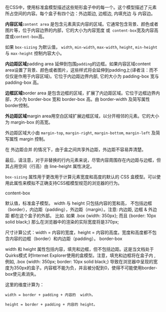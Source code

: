 在CSS中，使用标准盒模型描述这些矩形盒子中的每一个。这个模型描述了元素所占空间的内容。每个盒子有四个边：外边距边, 边框边, 内填充边 与 内容边。 **内容区域**`content area` 是包含元素真实内容的区域。它通常包含背景、颜色或者图片等，位于内容边界的内部，它的大小为内容宽度 或` content-box`宽及内容高度或`content-box`高。如果 `box-sizing` 为默认值， `width`, `min-width`, `max-width`, `height`, `min-height` 与 `max-height` 控制内容大小。**内边距区域**padding area 延伸到包围`padding`的边框。如果内容区域content area设置了背景、颜色或者图片，这些样式将会延伸到padding上(译者注：而不仅仅是作用于内容区域)。它位于内边距边界内部, 它的大小为 padding-box  宽与 padding-box 高。**边框区域**border area 是包含边框的区域，扩展了内边距区域。它位于边框边界内部，大小为 border-box  宽和 border-box 高。由 border-width 及简写属性 border控制。**外边距区域**margin area用空白区域扩展边框区域，以分开相邻的元素。它的大小为  margin-box 的高宽。外边距区域大小由 `margin-top`, `margin-right`, `margin-bottom`, `margin-left` 及简写属性 margin 控制。在 外边距合并 的情况下，由于盒之间共享外边距，外边距不容易弄清楚。最后，请注意，对于非替换的行内元素来说，尽管内容周围存在内边距与边框，但其占用空间（行高）由 line-height 属性决定。`box-sizing` 属性用于更改用于计算元素宽度和高度的默认的 CSS 盒模型。可以使用此属性来模拟不正确支持CSS框模型规范的浏览器的行为。content-box默认值，标准盒子模型。 width 与 height 只包括内容的宽和高， 不包括边框（border），内边距（padding），外边距（margin）。注意: 内边距, 边框 & 外边距 都在这个盒子的外部。 比如. 如果 .box {width: 350px}; 而且 {border: 10px solid black;} 那么在浏览器中的渲染的实际宽度将是370px;尺寸计算公式：width = 内容的宽度，height = 内容的高度。宽度和高度都不包含内容的边框（border）和内边距（padding）。border-box width 和 height 属性包括内容，填充和边框，但不包括边距。这是当文档处于 Quirks模式 时Internet Explorer使用的盒模型。注意，填充和边框将在盒子内 , 例如, .box {width: 350px; border: 10px solid black;} 导致在浏览器中呈现的宽度为350px的盒子。内容框不能为负，并且被分配到0，使得不可能使用border-box使元素消失。这里的维度计算为：    width = border + padding + 内容的  width，    height = border + padding + 内容的 height。